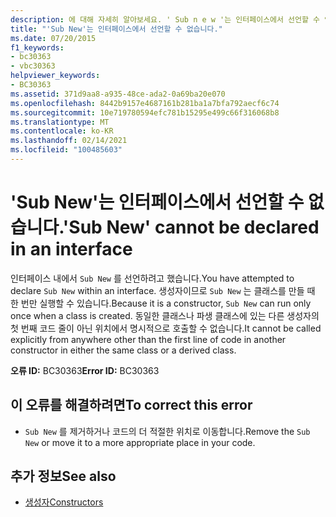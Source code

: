 ```yaml
---
description: 에 대해 자세히 알아보세요. ' Sub n e w '는 인터페이스에서 선언할 수 없습니다.
title: "'Sub New'는 인터페이스에서 선언할 수 없습니다."
ms.date: 07/20/2015
f1_keywords:
- bc30363
- vbc30363
helpviewer_keywords:
- BC30363
ms.assetid: 371d9aa8-a935-48ce-ada2-0a69ba20e070
ms.openlocfilehash: 8442b9157e4687161b281ba1a7bfa792aecf6c74
ms.sourcegitcommit: 10e719780594efc781b15295e499c66f316068b8
ms.translationtype: MT
ms.contentlocale: ko-KR
ms.lasthandoff: 02/14/2021
ms.locfileid: "100485603"
---
```

# <a name="sub-new-cannot-be-declared-in-an-interface"></a><span data-ttu-id="6e9df-103">'Sub New'는 인터페이스에서 선언할 수 없습니다.</span><span class="sxs-lookup"><span data-stu-id="6e9df-103">'Sub New' cannot be declared in an interface</span></span>

<span data-ttu-id="6e9df-104">인터페이스 내에서 `Sub New` 를 선언하려고 했습니다.</span><span class="sxs-lookup"><span data-stu-id="6e9df-104">You have attempted to declare `Sub New` within an interface.</span></span> <span data-ttu-id="6e9df-105">생성자이므로 `Sub New` 는 클래스를 만들 때 한 번만 실행할 수 있습니다.</span><span class="sxs-lookup"><span data-stu-id="6e9df-105">Because it is a constructor, `Sub New` can run only once when a class is created.</span></span> <span data-ttu-id="6e9df-106">동일한 클래스나 파생 클래스에 있는 다른 생성자의 첫 번째 코드 줄이 아닌 위치에서 명시적으로 호출할 수 없습니다.</span><span class="sxs-lookup"><span data-stu-id="6e9df-106">It cannot be called explicitly from anywhere other than the first line of code in another constructor in either the same class or a derived class.</span></span>  
  
 <span data-ttu-id="6e9df-107">**오류 ID:** BC30363</span><span class="sxs-lookup"><span data-stu-id="6e9df-107">**Error ID:** BC30363</span></span>  
  
## <a name="to-correct-this-error"></a><span data-ttu-id="6e9df-108">이 오류를 해결하려면</span><span class="sxs-lookup"><span data-stu-id="6e9df-108">To correct this error</span></span>  
  
- <span data-ttu-id="6e9df-109">`Sub New` 를 제거하거나 코드의 더 적절한 위치로 이동합니다.</span><span class="sxs-lookup"><span data-stu-id="6e9df-109">Remove the `Sub New` or move it to a more appropriate place in your code.</span></span>  
  
## <a name="see-also"></a><span data-ttu-id="6e9df-110">추가 정보</span><span class="sxs-lookup"><span data-stu-id="6e9df-110">See also</span></span>

- [<span data-ttu-id="6e9df-111">생성자</span><span class="sxs-lookup"><span data-stu-id="6e9df-111">Constructors</span></span>](../programming-guide/concepts/object-oriented-programming.md#constructors)
